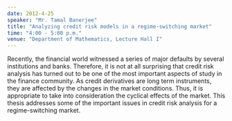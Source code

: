 ```yaml
---
date: 2012-4-25
speaker: "Mr. Tamal Banerjee"
title: "Analyzing credit risk models in a regime-switching market"
time: "4:00 - 5:00 p.m." 
venue: "Department of Mathematics, Lecture Hall I"
---
```

Recently, the financial world witnessed a series of major defaults by several institutions and banks. Therefore, it is not at all surprising that credit risk analysis has turned out to be one of the most important aspects of study in the finance community. As credit derivatives are long term instruments, they are affected by the changes in the market conditions. Thus, it is appropriate to take into consideration the cyclical effects of the market. This thesis addresses some of the important issues in credit risk analysis for a regime-switching market.
